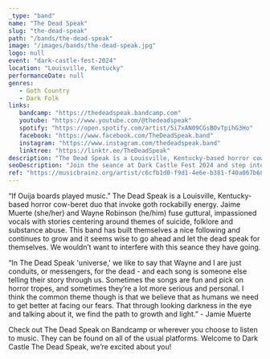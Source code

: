 ```yaml
---
_type: "band"
name: "The Dead Speak"
slug: "the-dead-speak"
path: "/bands/the-dead-speak"
image: "/images/bands/the-dead-speak.jpg"
logo: null
event: "dark-castle-fest-2024"
location: "Louisville, Kentucky"
performanceDate: null
genres:
   - Goth Country
   - Dark Folk
links:
   bandcamp: "https://thedeadspeak.bandcamp.com"
   youtube: "https://www.youtube.com/@thedeadspeak"
   spotify: "https://open.spotify.com/artist/5i7xAN09CGsBOvTpihG3Ho"
   facebook: "https://www.facebook.com/TheDeadSpeak.band"
   instagram: "https://www.instagram.com/thedeadspeak.band"
   linktree: "https://linktr.ee/TheDeadSpeak"
description: "The Dead Speak is a Louisville, Kentucky-based horror cow-beret duo that invoke goth rockabilly energy. Jaime Muerte (she/her) and Wayne Robinson (he/him) fuse guttural, impassioned vocals with stories centering around themes of suicide, folklore and substance abuse."
seoDescription: "Join the seance at Dark Castle Fest 2024 and step into the eerie realm of The Dead Speak, a horror cow-beret duo hailing from Louisville, Kentucky – where Ouija boards play music. Jaime Muerte and Wayne Robinson, the voices behind the duo, summon goth rockabilly energy that's truly unique. Their music delves into guttural, impassioned vocals, weaving tales of suicide, folklore, and substance abuse."
ref: "https://musicbrainz.org/artist/c6cfb1d0-f9d1-4e6e-b381-f40a067b6823"
---
```


“If Ouija boards played music.”
The Dead Speak is a Louisville, Kentucky-based horror cow-beret duo that invoke goth rockabilly energy. Jaime Muerte (she/her) and Wayne Robinson (he/him) fuse guttural, impassioned vocals with stories centering around themes of suicide, folklore and substance abuse.
This band has built themselves a nice following and continues to grow and it seems wise to go ahead and let the dead speak for themselves. We wouldn’t want to interfere with this seance they have going.

“In The Dead Speak 'universe,' we like to say that Wayne and I are just conduits, or messengers, for the dead - and each song is someone else telling their story through us. Sometimes the songs are fun and pick on horror tropes, and sometimes they’re a lot more serious and personal. I think the common theme though is that we believe that as humans we need to get better at facing our fears. That through looking darkness in the eye and talking about it, we find the path to growth and light.” - Jamie Muerte

Check out The Dead Speak on Bandcamp or wherever you choose to listen to music.
They can be found on all of the usual platforms.
Welcome to Dark Castle The Dead Speak, we’re excited about you!
